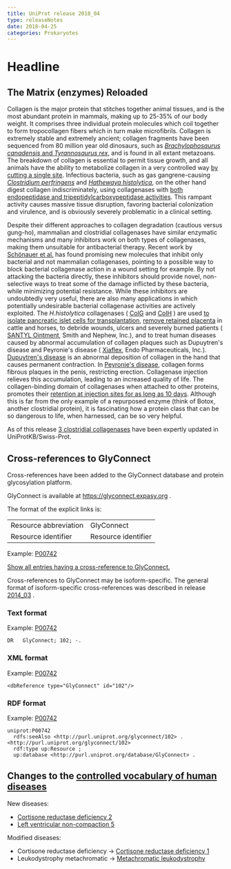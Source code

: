 ```yaml
---
title: UniProt release 2018_04
type: releaseNotes
date: 2018-04-25
categories: Prokaryotes
---
```


# Headline

## The Matrix (enzymes) Reloaded

Collagen is the major protein that stitches together animal tissues, and is the most abundant protein in mammals, making up to 25-35% of our body weight. It comprises three individual protein molecules which coil together to form tropocollagen fibers which in turn make microfibrils. Collagen is extremely stable and extremely ancient; collagen fragments have been sequenced from 80 million year old dinosaurs, such as [_Brachylophosaurus canadensis_ and _Tyrannosaurus rex_](https://www.ncbi.nlm.nih.gov/pubmed/19407199,17431179,28111950), and is found in all extant metazoans. The breakdown of collagen is essential to permit tissue growth, and all animals have the ability to metabolize collagen in a very controlled way [by cutting a single site](https://www.ncbi.nlm.nih.gov/pubmed/23430258). Infectious bacteria, such as gas gangrene-causing [_Clostridium perfringens_](http://www.uniprot.org/taxonomy/1502) and [_Hathewaya histolytica_](http://www.uniprot.org/taxonomy/1498), on the other hand digest collagen indiscriminately, using collagenases with [both endopeptidase and tripeptidylcarboxypeptidase activities](https://www.ncbi.nlm.nih.gov/pubmed/3002446). This rampant activity causes massive tissue disruption, favoring bacterial colonization and virulence, and is obviously severely problematic in a clinical setting.

Despite their different approaches to collagen degradation (cautious versus gung-ho), mammalian and clostridial collagenases have similar enzymatic mechanisms and many inhibitors work on both types of collagenases, making them unsuitable for antibacterial therapy. Recent work by [Schönauer et al.](https://www.ncbi.nlm.nih.gov/pubmed/28820255) has found promising new molecules that inhibit only bacterial and not mammalian collagenases, pointing to a possible way to block bacterial collagenase action in a wound setting for example. By not attacking the bacteria directly, these inhibitors should provide novel, non-selective ways to treat some of the damage inflicted by these bacteria, while minimizing potential resistance. While these inhibitors are undoubtedly very useful, there are also many applications in which potentially undesirable bacterial collagenase activities are actively exploited. The _H.histolytica_ collagenases ( [ColG](http://www.uniprot.org/uniprotkb?query=gene:ColG+AND+reviewed:yes) and [ColH](http://www.uniprot.org/uniprotkb?query=gene:ColH+AND+reviewed:yes) ) are used [to isolate pancreatic islet cells for transplantation](https://www.ncbi.nlm.nih.gov/pubmed/18374061,22099748), [remove retained placenta](https://www.ncbi.nlm.nih.gov/pubmed/9699958) in cattle and horses, to debride wounds, ulcers and severely burned patients ( [SANTYL Ointment](https://www.santyl.com/), Smith and Nephew, Inc.), and to treat human diseases caused by abnormal accumulation of collagen plaques such as Dupuytren's disease and Peyronie's disease ( [Xiaflex](https://www.xiaflex.com/), Endo Pharmaceuticals, Inc.). [Dupuytren's disease](https://en.wikipedia.org/wiki/Dupuytren%27s_contracture) is an abnormal deposition of collagen in the hand that causes permanent contraction. In [Peyronie's disease](https://en.wikipedia.org/wiki/Peyronie%27s_disease), collagen forms fibrous plaques in the penis, restricting erection. Collagenase injection relieves this accumulation, leading to an increased quality of life. The collagen-binding domain of collagenases when attached to other proteins, promotes their [retention at injection sites for as long as 10 days](https://www.ncbi.nlm.nih.gov/pubmed/9618531). Although this is far from the only example of a repurposed enzyme (think of Botox, another clostridial protein), it is fascinating how a protein class that can be so dangerous to life, when harnessed, can be so very helpful.

As of this release [3 clostridial collagenases](http://www.uniprot.org/uniprotkb?query=Q9X721+OR+Q46085+OR+Q899Y1) have been expertly updated in UniProtKB/Swiss-Prot.

## Cross-references to GlyConnect

Cross-references have been added to the GlyConnect database and protein glycosylation platform.

GlyConnect is available at <https://glyconnect.expasy.org> .

The format of the explicit links is:

|                       |                     |
| :-------------------- | :------------------ |
| Resource abbreviation | GlyConnect          |
| Resource identifier   | Resource identifier |

Example: [P00742](http://www.uniprot.org/uniprotkb/P00742)

[Show all entries having a cross-reference to GlyConnect.](http://www.uniprot.org/uniprotkb?query=database:glyconnect&sort=score)

Cross-references to GlyConnect may be isoform-specific. The general format of isoform-specific cross-references was described in release [2014_03](http://www.uniprot.org/news/2014/03/19/release) .

### Text format

Example: [P00742](http://www.uniprot.org/uniprotkb/P00742.txt)

    DR   GlyConnect; 102; -.

### XML format

Example: [P00742](http://www.uniprot.org/uniprotkb/P00742.xml)

    <dbReference type="GlyConnect" id="102"/>

### RDF format

Example: [P00742](http://www.uniprot.org/uniprotkb/P00742.ttl)

    uniprot:P00742
      rdfs:seeAlso <http://purl.uniprot.org/glyconnect/102> .
    <http://purl.uniprot.org/glyconnect/102>
      rdf:type up:Resource ;
      up:database <http://purl.uniprot.org/database/GlyConnect> .

## Changes to the [controlled vocabulary of human diseases](https://ftp.uniprot.org/pub/databases/uniprot/current_release/knowledgebase/complete/docs/humdisease)

New diseases:

- [Cortisone reductase deficiency 2](http://www.uniprot.org/diseases/DI-05184)
- [Left ventricular non-compaction 5](http://www.uniprot.org/diseases/DI-05185)

Modified diseases:

- Cortisone reductase deficiency -&gt; [Cortisone reductase deficiency 1](http://www.uniprot.org/diseases/DI-01436)
- Leukodystrophy metachromatic -&gt; [Metachromatic leukodystrophy](http://www.uniprot.org/diseases/DI-00652)
